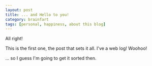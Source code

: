 ```yaml
---
layout: post
title: ... and Hello to you!
category: brainfart
tags: [personal, happiness, about this blog]
---
```


All right!

This is the first one, the post that sets it all.
I've a web log! Woohoo!

... so I guess I'm going to get it sorted then.
